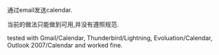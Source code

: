 通过email发送calendar.

当前的做法只能做到可用,并没有遵照规范.

tested with Gmail/Calendar, Thunderbird/Lightning, Evoluation/Calendar, Outlook 2007/Calendar and worked fine.
